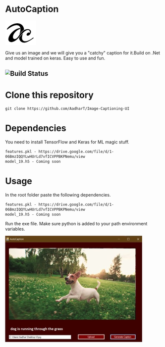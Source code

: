 # AutoCaption
![AC Logo](aclogo.png)

Give us an image and we will give you a "catchy" caption for it.Build on .Net and model trained on keras. Easy to use and fun.
## ![Build Status](https://travis-ci.org/dwyl/esta.svg?branch=master)

# Clone this repository 

```
git clone https://github.com/AadharT/Image-Captioning-UI
```
# Dependencies

You need to install TensorFlow and Keras for ML magic stuff.
```
features.pkl - https://drive.google.com/file/d/1-06BmzIQQYLwHUrLd7vfICVPPBKPNemu/view
model_19.h5 - Coming soon
```

# Usage

In the root folder paste the following dependencies.
```
features.pkl - https://drive.google.com/file/d/1-06BmzIQQYLwHUrLd7vfICVPPBKPNemu/view
model_19.h5 - Coming soon
```
Run the exe file.
Make sure python is added to your path environment variables.

![Sample](sample.png)

